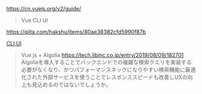 https://cn.vuejs.org/v2/guide/

>Vue CLI UI

https://qiita.com/hakshu/items/80ae38382cfd5990f87b

[CLI UI](https://cli.vuejs.org/zh/dev-guide/ui-api.html#ui-%E6%96%87%E4%BB%B6)


>Vue.js + Algolia   https://tech.libinc.co.jp/entry/2019/08/09/182701
Algoliaを導入することでバックエンドでの複雑な検索クエリを実装する必要がなくなり、かつパフォーマンスネックになりやすい検索機能に最適化された外部サービスを使うことでレスポンススピードも改善しUXの向上も見込めるのではないでしょうか。

